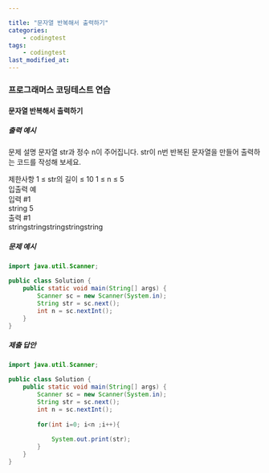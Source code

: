 ```yaml
---

title: "문자열 반복해서 출력하기"
categories:
    - codingtest
tags:
    - codingtest
last_modified_at:
---
```


### 프로그래머스 코딩테스트 연습

#### 문자열 반복해서 출력하기

##### 출력 예시
문제 설명
문자열 str과 정수 n이 주어집니다.
str이 n번 반복된 문자열을 만들어 출력하는 코드를 작성해 보세요.

제한사항
1 ≤ str의 길이 ≤ 10
1 ≤ n ≤ 5  
입출력 예  
입력 #1  
string 5     
출력 #1  
stringstringstringstringstring

##### 문제 예시
```java
import java.util.Scanner;

public class Solution {
    public static void main(String[] args) {
        Scanner sc = new Scanner(System.in);
        String str = sc.next();
        int n = sc.nextInt();
    }
}
```

##### 제출 답안
```java
import java.util.Scanner;

public class Solution {
    public static void main(String[] args) {
        Scanner sc = new Scanner(System.in);
        String str = sc.next();
        int n = sc.nextInt();
        
        for(int i=0; i<n ;i++){
            
            System.out.print(str);
        }
    }
}

```
